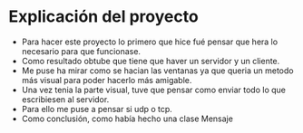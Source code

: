 # Explicación del proyecto
- Para hacer este proyecto lo primero que hice fué pensar que hera lo necesario para que funcionase.
- Como resultado obtube que tiene que haver un servidor y un cliente.
- Me puse ha mirar como se hacian las ventanas ya que queria un metodo más visual para poder hacerlo más amigable.
- Una vez tenia la parte visual, tuve que pensar como enviar todo lo que escribiesen al servidor.
- Para ello me puse a pensar si udp o tcp.
- Como conclusión, como había hecho una clase Mensaje   
